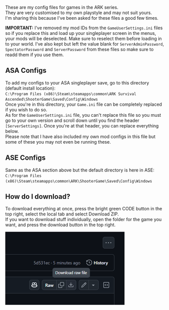These are my config files for games in the ARK series.  
They are very customised to my own playstyle and may not suit yours.  
I'm sharing this because I've been asked for these files a good few times.

**IMPORTANT:** I've removed my mod IDs from the `GameUserSettings.ini` files so if you replace this and load up your singleplayer screen in the menus, your mods will be deselected. Make sure to reselect them before loading in to your world.
I've also kept but left the value blank for `ServerAdminPassword`, `SpectatorPassword` and `ServerPassword` from these files so make sure to readd them if you use them.

## ASA Configs
To add my configs to your ASA singleplayer save, go to this directory (default install location):  
`C:\Program Files (x86)\Steam\steamapps\common\ARK Survival Ascended\ShooterGame\Saved\Config\Windows`  
Once you're in this directory, your `Game.ini` file can be completely replaced if you wish to do so.  
As for the `GameUserSettings.ini` file, you can't replace this file so you must go to your own version and scroll down until you find the header `[ServerSettings]`. Once you're at that header, you can replace everything below.  
Please note that I have also included my own mod configs in this file but some of these you may not even be running these.

## ASE Configs
Same as the ASA section above but the default directory is here in ASE:  
`C:\Program Files (x86)\Steam\steamapps\common\ARK\ShooterGame\Saved\Config\Windows`  

## How do I download?  
To download everything at once, press the bright green CODE button in the top right, select the local tab and select Download ZIP.  
If you want to download stuff individually, open the folder for the game you want, and press the download button in the top right.  

![Download](HowToDownload.png)
